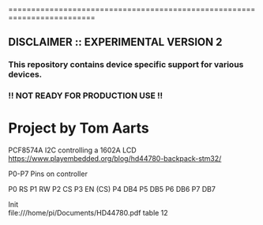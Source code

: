 =========================================================================

## DISCLAIMER :: EXPERIMENTAL VERSION 2

### This repository contains device specific support for various devices.

### !! NOT READY FOR PRODUCTION USE !!

Project by Tom Aarts
==========================================================================

PCF8574A I2C controlling a 1602A LCD
https://www.playembedded.org/blog/hd44780-backpack-stm32/



P0-P7 Pins on controller

P0      RS
P1      RW
P2      CS
P3      EN (CS)
P4      DB4
P5      DB5
P6      DB6
P7      DB7



Init  
file:///home/pi/Documents/HD44780.pdf table 12

